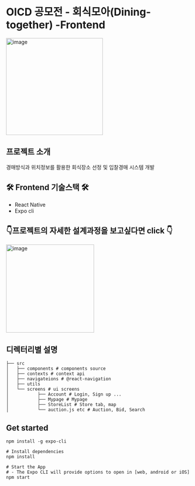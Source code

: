 # OICD 공모전 - 회식모아(Dining-together) -Frontend
<img width="264" alt="image" src="https://user-images.githubusercontent.com/62784314/129598072-57ae7ac1-2192-42da-a3fb-bba8199f56d5.png">

## 프로젝트 소개

경매방식과 위치정보를 활용한 회식장소 선정 및 입찰경매 시스템 개발

## 🛠️ Frontend 기술스택 🛠️

- React Native
- Expo cli

## :point_down:프로젝트의 자세한 설계과정을 보고싶다면 click :point_down:

<a href="https://github.com/Dining-together/Backend/wiki"><img width="240" alt="image" src="https://user-images.githubusercontent.com/62784314/129601422-07d63d69-2778-4c35-a1dc-5c02a30cceaf.png"></a>

## 디렉터리별 설명

```FrontEnd
├── src
│   ├── components # components source
│   ├── contexts # context api
│   ├── navigateions # @react-navigation
│   ├── utils 
│   └── screens # ui screens
│           ├── Account # Login, Sign up ...
│           ├── Mypage # Mypage
│           ├── StoreList # Store tab, map
│           └── auction.js etc # Auction, Bid, Search

```

## Get started


```# Install Expo 
npm install -g expo-cli

# Install dependencies
npm install

# Start the App
# - The Expo CLI will provide options to open in [web, android or iOS]
npm start
```


